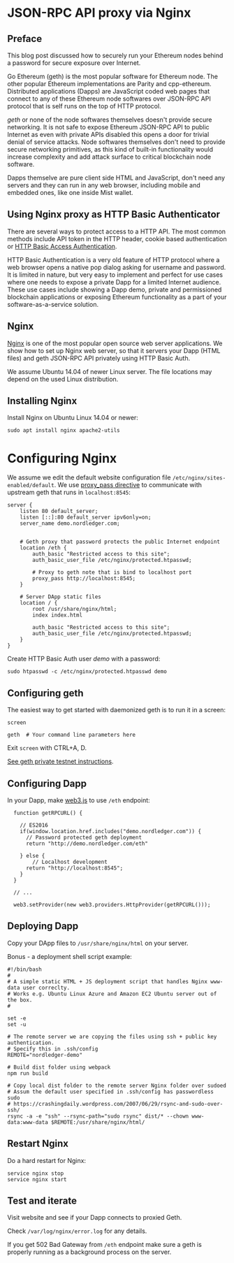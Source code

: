 # JSON-RPC API proxy via Nginx

## Preface

This blog post discussed how to securely run your Ethereum nodes behind a password for secure exposure over Internet.

Go Ethereum (geth) is the most popular software for Ethereum node. The other popular Ethereum implementations are Parity and cpp-ethereum. Distributed applications (Dapps) are JavaScript coded web pages that connect to any of these Ethereum node softwares over JSON-RPC API protocol that is self runs on the top of HTTP protocol.

*geth* or none of the node softwares themselves doesn't provide secure networking. It is not safe to expose Ethereum JSON-RPC API to public Internet as even with private APIs disabled this opens a door for trivial denial of service attacks. Node softwares themselves don't need to provide secure networking primitives, as this kind of built-in functionality would increase complexity and add attack surface to critical blockchain node software.

Dapps themselve are pure client side HTML and JavaScript, don't need any servers and they can run in any web browser, including mobile and embedded ones, like one inside Mist wallet.

## Using Nginx proxy as HTTP Basic Authenticator

There are several ways to protect access to a HTTP API. The most common methods include API token in the HTTP header, cookie based authentication or [HTTP Basic Access Authentication](https://en.wikipedia.org/wiki/Basic_access_authentication).

HTTP Basic Authentication is a very old feature of HTTP protocol where a web browser opens a native pop dialog asking for  username and password. It is limited in nature, but very easy to implement and perfect for use cases where one needs to expose a private Dapp for a limited Internet audience. These use cases include showing a Dapp demo, private and permissioned blockchain applications or exposing Ethereum functionality as a part of your software-as-a-service solution.

## Nginx

[Nginx](http://nginx.org/) is one of the most popular open source web server applications. We show how to set up Nginx web server, so that it servers your Dapp (HTML files) and geth JSON-RPC API privately using HTTP Basic Auth.

We assume Ubuntu 14.04 of newer Linux server. The file locations may depend on the used Linux distribution.

## Installing Nginx

Install Nginx on Ubuntu Linux 14.04 or newer:

```
sudo apt install nginx apache2-utils
```

# Configuring Nginx

We assume we edit the default website configuration file `/etc/nginx/sites-enabled/default`. We use [proxy_pass directive](http://nginx.org/en/docs/http/ngx_http_proxy_module.html#proxy_pass) to communicate with upstream geth that runs in `localhost:8545`:

    server {
        listen 80 default_server;
        listen [::]:80 default_server ipv6only=on;
        server_name demo.nordledger.com;

        
        # Geth proxy that password protects the public Internet endpoint
        location /eth {
            auth_basic "Restricted access to this site";
            auth_basic_user_file /etc/nginx/protected.htpasswd;
           
            # Proxy to geth note that is bind to localhost port                        
            proxy_pass http://localhost:8545;            
        }

        # Server DApp static files
        location / {
            root /usr/share/nginx/html;
            index index.html 
                
            auth_basic "Restricted access to this site";
            auth_basic_user_file /etc/nginx/protected.htpasswd;
        }       
    }

Create HTTP Basic Auth user *demo* with a password:

```
sudo htpasswd -c /etc/nginx/protected.htpasswd demo
```
    
## Configuring geth

The easiest way to get started with daemonized geth is to run it in a screen:

```
screen

geth  # Your command line parameters here
```

Exit `screen` with CTRL+A, D.

[See geth private testnet instructions](http://ethereum.stackexchange.com/questions/125/how-do-i-set-up-a-private-ethereum-network).

## Configuring Dapp

In your Dapp, make [web3.js](https://github.com/ethereum/web3.js/) to use `/eth` endpoint:
 
```
  function getRPCURL() {
  
    // ES2016 
    if(window.location.href.includes("demo.nordledger.com")) {      
      // Password protected geth deployment
      return "http://demo.nordledger.com/eth"
      
    } else {
        // Localhost development
      return "http://localhost:8545";  
    }
  }
  
  // ...
    
  web3.setProvider(new web3.providers.HttpProvider(getRPCURL()));
```

## Deploying Dapp

Copy your DApp files to `/usr/share/nginx/html` on your server.

Bonus - a deployment shell script example:
```
#!/bin/bash
#
# A simple static HTML + JS deployment script that handles Nginx www-data user correclty.
# Works e.g. Ubuntu Linux Azure and Amazon EC2 Ubuntu server out of the box.
#

set -e
set -u

# The remote server we are copying the files using ssh + public key authentication.
# Specify this in .ssh/config
REMOTE="nordledger-demo"

# Build dist folder using webpack
npm run build

# Copy local dist folder to the remote server Nginx folder over sudoed
# Assum the default user specified in .ssh/config has passwordless sudo
# https://crashingdaily.wordpress.com/2007/06/29/rsync-and-sudo-over-ssh/
rsync -a -e "ssh" --rsync-path="sudo rsync" dist/* --chown www-data:www-data $REMOTE:/usr/share/nginx/html/

```

## Restart Nginx

Do a hard restart for Nginx:

```
service nginx stop
service nginx start
```

## Test and iterate

Visit website and see if your Dapp connects to proxied Geth.

Check `/var/log/nginx/error.log` for any details.

If you get 502 Bad Gateway from `/eth` endpoint make sure a geth is properly running as a background process on the server. 
